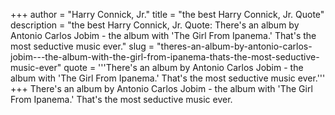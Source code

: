 +++
author = "Harry Connick, Jr."
title = "the best Harry Connick, Jr. Quote"
description = "the best Harry Connick, Jr. Quote: There's an album by Antonio Carlos Jobim - the album with 'The Girl From Ipanema.' That's the most seductive music ever."
slug = "theres-an-album-by-antonio-carlos-jobim---the-album-with-the-girl-from-ipanema-thats-the-most-seductive-music-ever"
quote = '''There's an album by Antonio Carlos Jobim - the album with 'The Girl From Ipanema.' That's the most seductive music ever.'''
+++
There's an album by Antonio Carlos Jobim - the album with 'The Girl From Ipanema.' That's the most seductive music ever.
